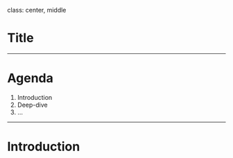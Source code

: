 class: center, middle

# Title

---

# Agenda

1. Introduction
2. Deep-dive
3. ...

---

# Introduction

